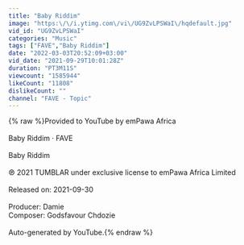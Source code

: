 ```yaml
---
title: "Baby Riddim"
image: "https:\/\/i.ytimg.com\/vi\/UG9ZvLPSWaI\/hqdefault.jpg"
vid_id: "UG9ZvLPSWaI"
categories: "Music"
tags: ["FAVE","Baby Riddim"]
date: "2022-03-03T20:52:09+03:00"
vid_date: "2021-09-29T10:01:28Z"
duration: "PT3M11S"
viewcount: "1585944"
likeCount: "11808"
dislikeCount: ""
channel: "FAVE - Topic"
---
```

{% raw %}Provided to YouTube by emPawa Africa<br /><br />Baby Riddim · FAVE<br /><br />Baby Riddim<br /><br />℗ 2021 TUMBLAR under exclusive license to emPawa Africa Limited<br /><br />Released on: 2021-09-30<br /><br />Producer: Damie<br />Composer: Godsfavour Chdozie<br /><br />Auto-generated by YouTube.{% endraw %}
